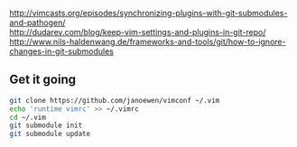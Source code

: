 
http://vimcasts.org/episodes/synchronizing-plugins-with-git-submodules-and-pathogen/  
http://dudarev.com/blog/keep-vim-settings-and-plugins-in-git-repo/  
http://www.nils-haldenwang.de/frameworks-and-tools/git/how-to-ignore-changes-in-git-submodules

## Get it going

```bash
git clone https://github.com/janoewen/vimconf ~/.vim
echo 'runtime vimrc' >> ~/.vimrc
cd ~/.vim
git submodule init
git submodule update
```
